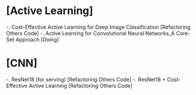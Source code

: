 

# [Active Learning]
-. Cost-Effective Active Learning for Deep Image Classification [Refactoring Others Code]
-. Active Learning for Convolutional Neural Networks_A Core-Set Approach [Doing]

# [CNN]
-. ResNet18 (for serving) [Refactoring Others Code]
-. ResNet18 + Cost-Effective Active Learning [Refactoring Others Code]